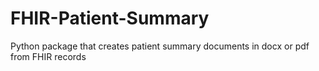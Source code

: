 # FHIR-Patient-Summary
Python package that creates patient summary documents in docx or pdf from FHIR records
